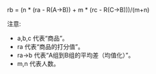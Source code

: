rb = (n * (ra - R(A->B)) + m * (rc - R(C->B)))/(m+n)

注意:
* a,b,c 代表“商品”。
* ra 代表“商品的打分值”。
* ra->b  代表“A组到B组的平均差（均值化）”。
* m,n 代表人数。

